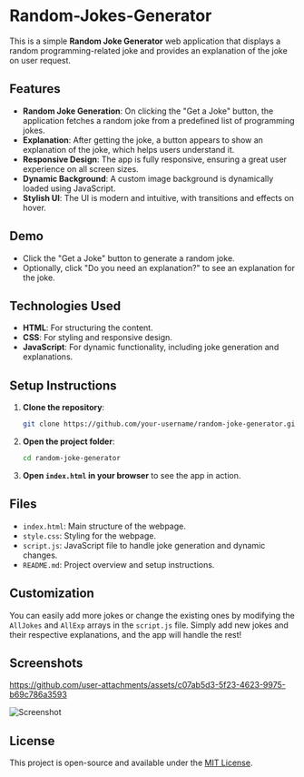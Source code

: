 # Random-Jokes-Generator
This is a simple **Random Joke Generator** web application that displays a random programming-related joke and provides an explanation of the joke on user request.

## Features

- **Random Joke Generation**: On clicking the "Get a Joke" button, the application fetches a random joke from a predefined list of programming jokes.
- **Explanation**: After getting the joke, a button appears to show an explanation of the joke, which helps users understand it.
- **Responsive Design**: The app is fully responsive, ensuring a great user experience on all screen sizes.
- **Dynamic Background**: A custom image background is dynamically loaded using JavaScript.
- **Stylish UI**: The UI is modern and intuitive, with transitions and effects on hover.

## Demo

- Click the "Get a Joke" button to generate a random joke.
- Optionally, click "Do you need an explanation?" to see an explanation for the joke.

## Technologies Used

- **HTML**: For structuring the content.
- **CSS**: For styling and responsive design.
- **JavaScript**: For dynamic functionality, including joke generation and explanations.

## Setup Instructions

1. **Clone the repository**: 
    ```bash
    git clone https://github.com/your-username/random-joke-generator.git
    ```
   
2. **Open the project folder**:
    ```bash
    cd random-joke-generator
    ```
   
3. **Open `index.html` in your browser** to see the app in action.

## Files

- `index.html`: Main structure of the webpage.
- `style.css`: Styling for the webpage.
- `script.js`: JavaScript file to handle joke generation and dynamic changes.
- `README.md`: Project overview and setup instructions.

## Customization

You can easily add more jokes or change the existing ones by modifying the `AllJokes` and `AllExp` arrays in the `script.js` file. Simply add new jokes and their respective explanations, and the app will handle the rest!

## Screenshots
https://github.com/user-attachments/assets/c07ab5d3-5f23-4623-9975-b69c786a3593

![Screenshot](screenshot.png)

## License

This project is open-source and available under the [MIT License](LICENSE).



